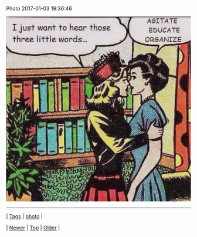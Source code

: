 <!--
title: Photo 2017-01-03 19
date: 2020-06-28T15:27:00.148Z
tags: photo
-->


Photo 2017-01-03 19:36:46

![](155354788784-0.jpg)

<!--BOTTOM-POST-NAVIGATION-->
---

| [Tags](tags.md) | [photo](tag-photo.md) |

| [Newer](155352457938.md) | [Top](index.md) | [Older](155384191072.md) |